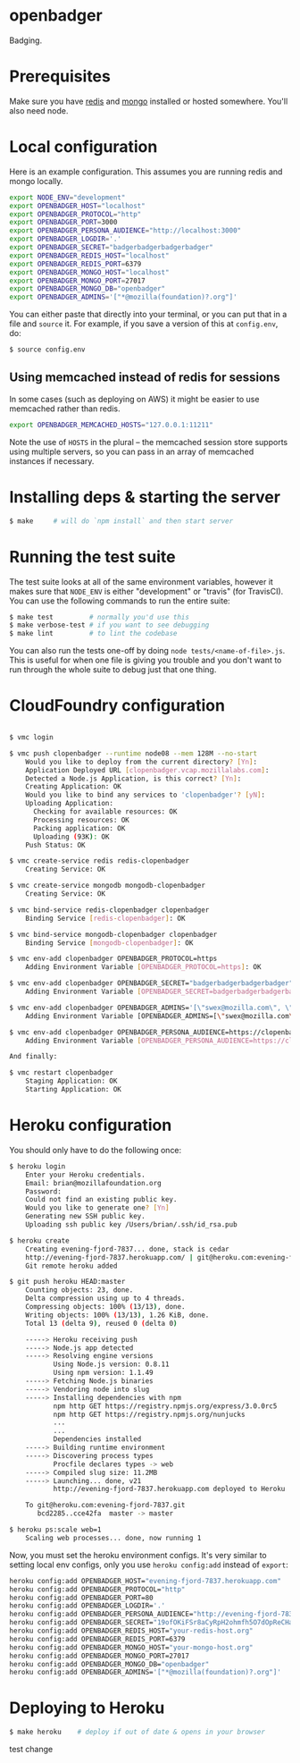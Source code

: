 # openbadger

Badging.

# Prerequisites

Make sure you have [redis](http://redis.io) and [mongo](http://mongodb.org/)
installed or hosted somewhere. You'll also need node.

# Local configuration

Here is an example configuration. This assumes you are running redis
and mongo locally.

```bash
export NODE_ENV="development"
export OPENBADGER_HOST="localhost"
export OPENBADGER_PROTOCOL="http"
export OPENBADGER_PORT=3000
export OPENBADGER_PERSONA_AUDIENCE="http://localhost:3000"
export OPENBADGER_LOGDIR='.'
export OPENBADGER_SECRET="badgerbadgerbadgerbadger"
export OPENBADGER_REDIS_HOST="localhost"
export OPENBADGER_REDIS_PORT=6379
export OPENBADGER_MONGO_HOST="localhost"
export OPENBADGER_MONGO_PORT=27017
export OPENBADGER_MONGO_DB="openbadger"
export OPENBADGER_ADMINS='["*@mozilla(foundation)?.org"]'
```

You can either paste that directly into your terminal, or you can put
that in a file and `source` it. For example, if you save a version of
this at `config.env`, do:

```bash
$ source config.env
```

## Using memcached instead of redis for sessions
In some cases (such as deploying on AWS) it might be easier to use memcached rather than redis.

```bash
export OPENBADGER_MEMCACHED_HOSTS="127.0.0.1:11211"
```

Note the use of `HOSTS` in the plural – the memcached session store supports using multiple servers, so you can pass in an array of memcached instances if necessary.

# Installing deps & starting the server

```bash
$ make     # will do `npm install` and then start server
```

# Running the test suite

The test suite looks at all of the same environment variables, however
it makes sure that `NODE_ENV` is either "development" or "travis" (for
TravisCI). You can use the following commands to run the entire suite:

```bash
$ make test         # normally you'd use this
$ make verbose-test # if you want to see debugging
$ make lint         # to lint the codebase
```

You can also run the tests one-off by doing
`node tests/<name-of-file>.js`. This is useful for when one file is
giving you trouble and you don't want to run through the whole suite
to debug just that one thing.

# CloudFoundry configuration

```bash

$ vmc login

$ vmc push clopenbadger --runtime node08 --mem 128M --no-start
    Would you like to deploy from the current directory? [Yn]:
    Application Deployed URL [clopenbadger.vcap.mozillalabs.com]:
    Detected a Node.js Application, is this correct? [Yn]:
    Creating Application: OK
    Would you like to bind any services to 'clopenbadger'? [yN]:
    Uploading Application:
      Checking for available resources: OK
      Processing resources: OK
      Packing application: OK
      Uploading (93K): OK
    Push Status: OK

$ vmc create-service redis redis-clopenbadger
    Creating Service: OK

$ vmc create-service mongodb mongodb-clopenbadger
    Creating Service: OK

$ vmc bind-service redis-clopenbadger clopenbadger
    Binding Service [redis-clopenbadger]: OK

$ vmc bind-service mongodb-clopenbadger clopenbadger
    Binding Service [mongodb-clopenbadger]: OK

$ vmc env-add clopenbadger OPENBADGER_PROTOCOL=https
    Adding Environment Variable [OPENBADGER_PROTOCOL=https]: OK

$ vmc env-add clopenbadger OPENBADGER_SECRET="badgerbadgerbadgerbadger"
    Adding Environment Variable [OPENBADGER_SECRET=badgerbadgerbadgerbadger]: OK

$ vmc env-add clopenbadger OPENBADGER_ADMINS='[\"swex@mozilla.com\", \"*@mozillafoundation.org\"]'
    Adding Environment Variable [OPENBADGER_ADMINS=[\"swex@mozilla.com\", \"*@mozillafoundation.org\"]]: OK

$ vmc env-add clopenbadger OPENBADGER_PERSONA_AUDIENCE=https://clopenbadger.vcap.mozillalabs.com
    Adding Environment Variable [OPENBADGER_PERSONA_AUDIENCE=https://clopenbadger.vcap.mozillalabs.com]: OK

And finally:

$ vmc restart clopenbadger
    Staging Application: OK
    Starting Application: OK
```

# Heroku configuration

You should only have to do the following once:

```bash
$ heroku login
    Enter your Heroku credentials.
    Email: brian@mozillafoundation.org
    Password:
    Could not find an existing public key.
    Would you like to generate one? [Yn]
    Generating new SSH public key.
    Uploading ssh public key /Users/brian/.ssh/id_rsa.pub

$ heroku create
    Creating evening-fjord-7837... done, stack is cedar
    http://evening-fjord-7837.herokuapp.com/ | git@heroku.com:evening-fjord-7837.git
    Git remote heroku added

$ git push heroku HEAD:master
    Counting objects: 23, done.
    Delta compression using up to 4 threads.
    Compressing objects: 100% (13/13), done.
    Writing objects: 100% (13/13), 1.26 KiB, done.
    Total 13 (delta 9), reused 0 (delta 0)

    -----> Heroku receiving push
    -----> Node.js app detected
    -----> Resolving engine versions
           Using Node.js version: 0.8.11
           Using npm version: 1.1.49
    -----> Fetching Node.js binaries
    -----> Vendoring node into slug
    -----> Installing dependencies with npm
           npm http GET https://registry.npmjs.org/express/3.0.0rc5
           npm http GET https://registry.npmjs.org/nunjucks
           ...
           ...
           Dependencies installed
    -----> Building runtime environment
    -----> Discovering process types
           Procfile declares types -> web
    -----> Compiled slug size: 11.2MB
    -----> Launching... done, v21
           http://evening-fjord-7837.herokuapp.com deployed to Heroku

    To git@heroku.com:evening-fjord-7837.git
       bcd2285..cce42fa  master -> master

$ heroku ps:scale web=1
    Scaling web processes... done, now running 1
```

Now, you must set the heroku environment configs. It's very similar to
setting local env configs, only you use `heroku config:add` instead of
`export`:

```bash
heroku config:add OPENBADGER_HOST="evening-fjord-7837.herokuapp.com"
heroku config:add OPENBADGER_PROTOCOL="http"
heroku config:add OPENBADGER_PORT=80
heroku config:add OPENBADGER_LOGDIR='.'
heroku config:add OPENBADGER_PERSONA_AUDIENCE="http://evening-fjord-7837.herokuapp.com"
heroku config:add OPENBADGER_SECRET="19ofOKiFSr8aCyRpH2ohmfh5O7dOpReCHa9vkeoWJCWP72oVb"
heroku config:add OPENBADGER_REDIS_HOST="your-redis-host.org"
heroku config:add OPENBADGER_REDIS_PORT=6379
heroku config:add OPENBADGER_MONGO_HOST="your-mongo-host.org"
heroku config:add OPENBADGER_MONGO_PORT=27017
heroku config:add OPENBADGER_MONGO_DB="openbadger"
heroku config:add OPENBADGER_ADMINS='["*@mozilla(foundation)?.org"]'
```

# Deploying to Heroku

```bash
$ make heroku    # deploy if out of date & opens in your browser
```

test change
